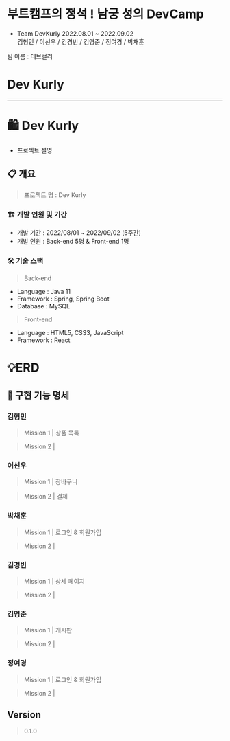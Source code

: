 #   부트캠프의 정석 ! 남궁 성의 DevCamp  <br>
- Team DevKurly 2022.08.01 ~ 2022.09.02 <br>
김형민 / 이선우 / 김경빈 / 김영준 / 정여경 / 박채훈 

팀 이름 : 데브컬리

# Dev Kurly

---

# 🛍️ Dev Kurly

- 프로젝트 설명

## 📋 개요

> 프로젝트 명 : Dev Kurly
>

### 🏗️ 개발 인원 및 기간

- 개발 기간 : 2022/08/01 ~ 2022/09/02 (5주간)
- 개발 인원 : Back-end 5명 & Front-end 1명

### 🛠️ 기술 스택

> Back-end
>
- Language : Java 11
- Framework : Spring, Spring Boot
- Database : MySQL

> Front-end
>
- Language : HTML5, CSS3, JavaScript
- Framework : React

# 💡ERD

## 📝 구현 기능 명세

### 김형민

> Mission 1 | 상품 목록
>

> Mission 2 |
>

### 이선우

> Mission 1 | 장바구니
>

> Mission 2 | 결제
>

### 박채훈

> Mission 1 | 로그인 & 회원가입
>

> Mission 2 |
>

### 김경빈

> Mission 1 | 상세 페이지
>

> Mission 2 |
>

### 김영준

> Mission 1 | 게시판
>

> Mission 2 |
>

### 정여경

> Mission 1 | 로그인 & 회원가입
>

> Mission 2 |
>

## Version

> 0.1.0
>